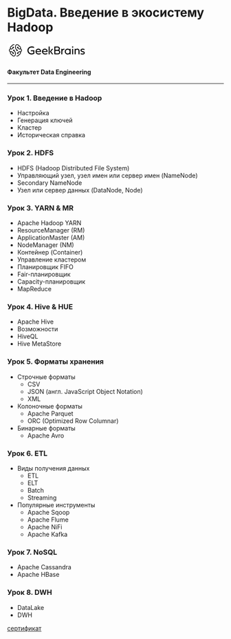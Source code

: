# BigData. Введение в экосистему Hadoop

![](logo.png)
#### Факультет Data Engineering
____
### Урок 1. Введение в Hadoop
* Настройка
* Генерация ключей
* Кластер
* Историческая справка

### Урок 2. HDFS
* HDFS (Hadoop Distributed File System)
* Управляющий узел, узел имен или сервер имен (NameNode)
* Secondary NameNode
* Узел или сервер данных (DataNode, Node)

### Урок 3. YARN & MR
* Apache Hadoop YARN
* ResourceManager (RM)
* ApplicationMaster (AM)
* NodeManager (NM)
* Контейнер (Container)
* Управление кластером
* Планировщик FIFO
* Fair-планировщик
* Capacity-планировщик
* MapReduce

### Урок 4. Hive & HUE
* Apache Hive
* Возможности
* HiveQL
* Hive MetaStore

### Урок 5. Форматы хранения
* Строчные форматы
    * CSV
    * JSON (англ. JavaScript Object Notation)
    * XML
* Колоночные форматы
    * Apache Parquet
    * ORC (Optimized Row Columnar)
* Бинарные форматы
    * Apache Avro

### Урок 6. ETL
* Виды получения данных
    * ETL
    * ELT
    * Batch
    * Streaming
* Популярные инструменты
    * Apache Sqoop
    * Apache Flume
    * Apache NiFi
    * Apache Kafka

### Урок 7. NoSQL
* Apache Cassandra
* Apache HВase

### Урок 8. DWH
* DataLake
* DWH

[сертификат](https://gb.ru/go/blAy-e)
